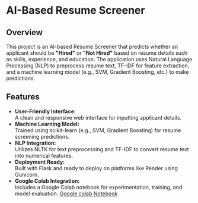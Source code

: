 # AI-Based Resume Screener

## Overview
This project is an AI-based Resume Screener that predicts whether an applicant should be **"Hired"** or **"Not Hired"** based on resume details such as skills, experience, and education. The application uses Natural Language Processing (NLP) to preprocess resume text, TF-IDF for feature extraction, and a machine learning model (e.g., SVM, Gradient Boosting, etc.) to make predictions.

## Features
- **User-Friendly Interface:**  
  A clean and responsive web interface for inputting applicant details.
- **Machine Learning Model:**  
  Trained using scikit-learn (e.g., SVM, Gradient Boosting) for resume screening predictions.
- **NLP Integration:**  
  Utilizes NLTK for text preprocessing and TF-IDF to convert resume text into numerical features.
- **Deployment Ready:**  
  Built with Flask and ready to deploy on platforms like Render using Gunicorn.
- **Google Colab Integration:**  
  Includes a Google Colab notebook for experimentation, training, and model evaluation.
  [Google colab Notebook](https://colab.research.google.com/drive/1H-YUeEfzVpe1CkqKSnq_4b8z0H9PcqWa#scrollTo=e6TKZrDIqCWD)



